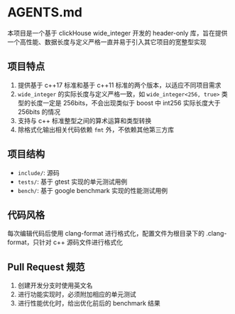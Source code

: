# AGENTS.md

本项目是一个基于 clickHouse wide_integer 开发的 header-only 库，旨在提供一个高性能、数据长度与定义严格一直并易于引入其它项目的宽整型实现

## 项目特点
1. 提供基于 c++17 标准和基于 c++11 标准的两个版本，以适应不同项目需求
2. `wide_integer` 的实际长度与定义严格一致，如 `wide_integer<256, true>` 类型的长度一定是 256bits，不会出现类似于 boost 中 int256 实际长度大于 256bits 的情况
3. 支持与 c++ 标准整型之间的算术运算和类型转换
4. 除格式化输出相关代码依赖 `fmt` 外，不依赖其他第三方库

## 项目结构
- `include/`: 源码
- `tests/`: 基于 gtest 实现的单元测试用例
- `bench/`: 基于 google benchmark 实现的性能测试用例

## 代码风格
每次编辑代码后使用 clang-format 进行格式化，配置文件为根目录下的 .clang-format，只针对 c++ 源码文件进行格式化

## Pull Request 规范
1. 创建开发分支时使用英文名
2. 进行功能实现时，必须附加相应的单元测试
3. 进行性能优化时，给出优化前后的 benchmark 结果
